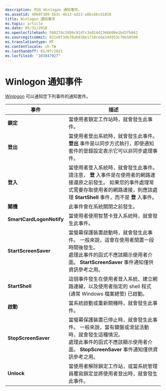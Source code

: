 ```yaml
---
description: 列出 Winlogon 通知事件。
ms.assetid: 48b0f389-5b3c-4b13-ad23-a8bc6bcd1850
title: Winlogon 通知事件
ms.topic: article
ms.date: 05/31/2018
ms.openlocfilehash: 58827dc2699c92dfc3a814d2366608e1bd3fb662
ms.sourcegitcommit: 831e8f3db78ab820e1710cede244553c70e50500
ms.translationtype: MT
ms.contentlocale: zh-TW
ms.lasthandoff: 01/07/2021
ms.locfileid: "103847927"
---
```

# <a name="winlogon-notification-events"></a>Winlogon 通知事件

[*Winlogon*](../secgloss/w-gly.md) 可以通知您下列事件的通知套件。



| 事件                               | 描述                                                                                                                                                                                                                                                                                                         |
|-------------------------------------|---------------------------------------------------------------------------------------------------------------------------------------------------------------------------------------------------------------------------------------------------------------------------------------------------------------------|
| **鎖定**<br/>                 | 當使用者鎖定工作站時，就會發生此事件。<br/>                                                                                                                                                                                                                                                   |
| **登出**<br/>               | 當使用者登出系統時，就會發生此事件。 **登出** 事件是以同步方式執行，即使通知套件的登錄設定表示它可以非同步處理事件。<br/>                                                                                         |
| **登入**<br/>                | 當使用者登入系統時，就會發生此事件。<br/> 請注意， **登** 入事件是在使用者的網路連接還原之前發生。 如果您的事件處理常式需要存取使用者的網路連接，則應該處理 **StartShell** 事件，而不是 **登** 入事件。<br/> |
| **關機**<br/>             | 此事件會在系統關閉之前發生。<br/>                                                                                                                                                                                                                                                     |
| **SmartCardLogonNotify**<br/> | 當使用者使用智慧卡登入系統時，就會發生此事件。<br/>                                                                                                                                                                                                                                   |
| **StartScreenSaver**<br/>     | 當螢幕保護裝置啟動時，就會發生此事件。 一般來說，這會在使用者閒置一段時間後發生。<br/> 處理此事件的函式不應該顯示使用者介面。 **StartScreenSaver** 事件通知僅供資訊參考之用。<br/> |
| **StartShell**<br/>           | 這個事件發生在使用者登入系統、建立網路連線，以及使用者指定的 shell 程式 (通常 Windows 檔案總管) 已啟動。<br/>                                                                                                                |
| **啟動**<br/>              | 當系統啟動或重新開機時，就會發生此事件。<br/>                                                                                                                                                                                                                                               |
| **StopScreenSaver**<br/>      | 當螢幕保護裝置已停止時，就會發生此事件。 一般來說，當有鍵盤或滑鼠活動時，就會發生這種情況。<br/> 處理此事件的函式不應該顯示使用者介面。 **StopScreenSaver** 事件通知僅供資訊參考之用。<br/>                  |
| **Unlock**<br/>               | 當使用者解除鎖定工作站，或當系統管理員覆寫鎖定並將使用者登出時，就會發生此事件。<br/>                                                                                                                                                                         |



 

 

 
